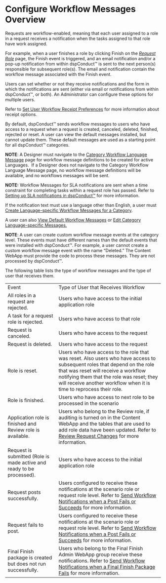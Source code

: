 # Configure Workflow Messages Overview

Requests are workflow-enabled, meaning that each user assigned to a role
in a request receives a notification when the tasks assigned to that
role have work assigned.

For example, when a user finishes a role by clicking Finish on the
<span style="font-style: italic;">[Request
Role](../Page_Desc/Request_Role_H.htm)</span> page, the Finish event is
triggered, and an email notification and/or a pop-up notification from
within dspConduct™ is sent to the next person(s) responsible for
subsequent role(s). The email and notification contain the workflow
message associated with the Finish event.

Users can set whether or not they receive notifications and the form in
which the notifications are sent (either via email or notifications from
within dspConduct™, or both). An Administrator can configure these
options for multiple users.

Refer to [Set User Workflow Receipt
Preferences](Set_User_Workflow_Receipt_Preferences.htm) for more
information about receipt options.

By default, dspConduct™ sends workflow messages to users who have access
to a request when a request is created, canceled, deleted, finished,
rejected or reset. A user can view the default messages installed, but
cannot update them. These default messages are used as a starting point
for all dspConduct™ categories.

<span style="font-weight: bold;">NOTE</span>: A Designer must navigate
to the [Category Workflow Language
Message](../Page_Desc/Category_Workflow_Language_Message_H.htm) page for
workflow message definitions to be created for active Languages.  If a
Designer does not navigate to the Category Workflow Language Message
page, no workflow message definitions will be available, and no
workflows messages will be sent.

**NOTE:** Workflow Messages for SLA notifications are sent when a time
constraint for completing tasks within a request role has passed. Refer
to [Setting up SLA notifications in
dspConduct™](Set_Up_SLA_Notifications.htm) for more information.

If the notification text must use a language other than English, a user
must [Create Language-specific Workflow Messages for a
Category](Create_Language-specific_Workflow_Messages_for_a_Category.htm).

A user can also [View Default Workflow
Messages](View_Default_Workflow_Messages.htm) or [Edit Category
Language-specific
Messages.](Edit_Category_Language_specific_Messages.htm)

<span style="font-weight: bold;">NOTE</span>: A user can create custom
workflow message events at the category level. These events must have
different names than the default events that were installed with
dspConduct™. For example, a user cannot create a custom workflow message
event with the name “Deleted.” The Content WebApp must provide the code
to process these messages. They are not processed by dspConduct™.

The following table lists the type of workflow messages and the type of
user that receives
them.

|                                                                       |                                                                                                                                                                                                                                                                                     |
| --------------------------------------------------------------------- | ----------------------------------------------------------------------------------------------------------------------------------------------------------------------------------------------------------------------------------------------------------------------------------- |
| Event                                                                 | Type of User that Receives Workflow                                                                                                                                                                                                                                                 |
| All roles in a request are rejected.                                  | Users who have access to the initial application role                                                                                                                                                                                                                               |
| A task for a request role is rejected.                                | Users who have access to that role                                                                                                                                                                                                                                                  |
| Request is canceled.                                                  | Users who have access to the request                                                                                                                                                                                                                                                |
| Request is deleted.                                                   | Users who have access to the request                                                                                                                                                                                                                                                |
| Role is reset.                                                        | Users who have access to the role that was reset. Also users who have access to subsequent roles that depend on the role that was reset will receive a workflow notifying them that the role was reset; they will receive another workflow when it is time to reprocess their role. |
| Role is finished.                                                     | Users who have access to next role to be processed in the scenario                                                                                                                                                                                                                  |
| Application role is finished and Review role is available.            | Users who belong to the Review role, if auditing is turned on in the Content WebApp and the tables that are used to add role data have been updated. Refer to [Review Request Changes](../Use_Cases/Review_Request_Changes.htm) for more information.                               |
| Request is submitted (Role is made active and ready to be processed). | Users who have access to the initial application role                                                                                                                                                                                                                               |
| Request posts successfully.                                           | Users configured to receive these notifications at the scenario role or request role level. Refer to [Send Workflow Notifications when a Post Fails or Succeeds](Send_Workflow_Notifications_when_a_Post_Fails_or_Succeeds.htm) for more information.                               |
| Request fails to post.                                                | Users configured to receive these notifications at the scenario role or request role level. Refer to [Send Workflow Notifications when a Post Fails or Succeeds](Send_Workflow_Notifications_when_a_Post_Fails_or_Succeeds.htm) for more information.                               |
| Final Finish package is created but does not run successfully.        | Users who belong to the Final Finish Admin WebApp group receive these notifications. Refer to [Send Workflow Notifications when a Final Finish Package Fails](Send_Workflow_Notifications_when_a_Final_Finish_Package_Fails.htm) for more information.                              |

